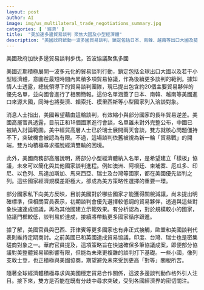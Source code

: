 ```yaml
---
layout: post
author: AI
image: img/us_multilateral_trade_negotiations_summary.jpg
categories: [ '經濟' ]
title:  "美加速多邊貿易談判 聚焦大國及小型經濟體"
description: "美國政府啟動一波多國貿易談判，鎖定包括日本、南韓、越南等出口大國及斐濟、模里西斯等小經濟體，盼快速累積多項協議作為後續樣板。美中會談僵持，雙方積極尋求突破，歐盟及多國官員密集磋商。此舉展現美國以彈性協議推動貿易布局，引發全球經濟界關注。"
---
```

美國政府加快多邊貿易談判步伐，首波協議聚焦多國

美國近期積極展開一波多元化的貿易談判行動，鎖定包括全球出口大國以及若干小型經濟體，意圖在最短時間內累積多項貿易協議，作為後續更多談判的範例。據知情人士透露，總統領導下的貿易談判團隊，現已提出包含約20個主要貿易夥伴的優先名單，並向國會進行了相關簡報。這份名單涵蓋了日本、南韓、越南等美國進口來源大國，同時也將斐濟、賴索托、模里西斯等小型國家列入洽談對象。

消息人士指出，美國希望藉由這輪談判，有效縮小與部分國家的長年貿易逆差。美國高層官員透露，目前正和18個國家進行會談，名單雖未對外完整公布，中國已被納入討論範圍。美中經貿高層人士已於瑞士展開兩天會談，雙方就核心問題僵持不下，突破機會被認為有限。不過，這場談判依舊被視為新一輪「貿易戰」的開端，雙方均積極尋求擺脫經濟雙輸的困境。

此外，美國商務部高層說明，將部分小型經濟體納入名單，是希望建立「樣板」協議，未來可以簡化與其他國家談判進程。例如澳洲、阿根廷、柬埔寨、厄瓜多、印尼、以色列、馬達加斯加、馬來西亞、瑞士及台灣等國家，都在美國優先談判之列。這些國家經濟規模差距極大，卻成為美方策略性選擇的重要一環。

部分國家私下向美方反映，目前美國對於哪些國家才能獲得關稅減讓，尚未提出明確標準，但相關官員表示，初期談判會優先選擇較低調的貿易夥伴，透過與這些對象快速達成協議，再為其他國建立示範效果。有分析認為，對於規模較小的國家，協議門檻較低，談判易於達成，接續將帶動更多國家循序跟進。

據了解，美國官員與巴西、菲律賓等更多國家也有非正式接觸，歐盟和美國談判代表則維持定期商討。之前美國已和英國達成貿易協議，印度、台灣、瑞士也是密集磋商對象之一。華府官員提及，這項策略旨在快速確保多筆協議成案，即便部分協議對美整體貿易額影響有限，但能為未來更複雜的談判打下基礎。一些小國，像列支敦士登，也正積極與美國協商，期望避免未來受到更高「對等」關稅所苦。

隨著全球經濟體積極尋求與美國穩定貿易合作關係，這波多邊談判動作格外引人注目。接下來，雙方是否能在既有分歧中尋求突破，受到各國經濟界的密切關注。